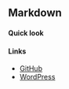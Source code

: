 ## Markdown

#### Quick look


#### Links

- [GitHub](https://guides.github.com/features/mastering-markdown/)
- [WordPress](https://guides.github.com/features/mastering-markdown/)
